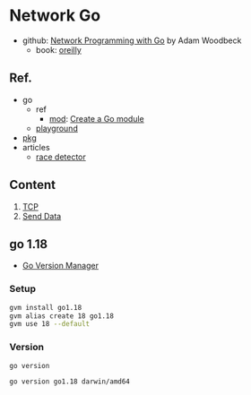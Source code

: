 # Network Go

- github: [Network Programming with Go](https://github.com/awoodbeck/gnp) by Adam Woodbeck
  - book: [oreilly](https://www.oreilly.com/library/view/network-programming-with/9781098128890/)

## Ref.

- go
  - ref
    - [mod](https://go.dev/ref/mod): [Create a Go module](https://go.dev/doc/tutorial/create-module)
  - [playground](https://go.dev/play/)
- [pkg](https://pkg.go.dev/)
- articles
  - [race detector](https://go.dev/doc/articles/race_detector)


## Content

1. [TCP](src/01_tcp/README.md)
2. [Send Data](src/02_send_data/README.md)

## go 1.18

- [Go Version Manager](https://github.com/moovweb/gvm)

### Setup

```bash
gvm install go1.18
gvm alias create 18 go1.18
gvm use 18 --default
```

### Version

```bash
go version

go version go1.18 darwin/amd64
```
